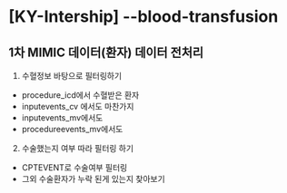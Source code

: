 # [KY-Intership] --blood-transfusion

## 1차 MIMIC 데이터(환자) 데이터 전처리

1. 수혈정보 바탕으로 필터링하기
  - procedure_icd에서 수혈받은 환자
  - inputevents_cv 에서도 마찬가지
  - inputevents_mv에서도
  - procedureevents_mv에서도 

2. 수술했는지 여부 따라 필터링 하기
  - CPTEVENT로 수술여부 필터링
  - 그외 수술환자가 누락 된게 있는지 찾아보기

